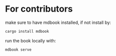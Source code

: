 # For contributors

make sure to have mdbook installed, if not install by:
```bash
cargo install mdbook
```
run the book locally with:
```bash
mdbook serve
```
